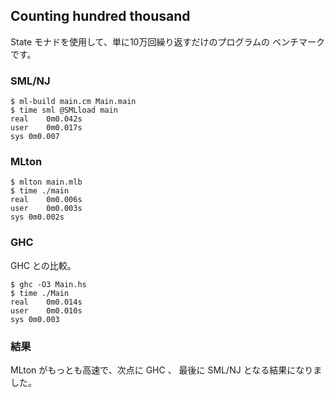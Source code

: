 ## Counting hundred thousand

State モナドを使用して、単に10万回繰り返すだけのプログラムの
ベンチマークです。

### SML/NJ

```
$ ml-build main.cm Main.main
$ time sml @SMLload main
real	0m0.042s
user	0m0.017s
sys	0m0.007
```

### MLton

```
$ mlton main.mlb
$ time ./main
real	0m0.006s
user	0m0.003s
sys	0m0.002s
```

### GHC

GHC との比較。

```
$ ghc -O3 Main.hs
$ time ./Main 
real	0m0.014s
user	0m0.010s
sys	0m0.003
```

### 結果

MLton がもっとも高速で、次点に GHC 、
最後に SML/NJ となる結果になりました。